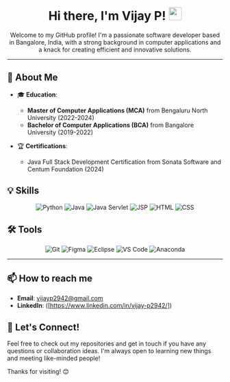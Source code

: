 <h1 align="center">
  Hi there, I'm Vijay P! <img src="https://media.giphy.com/media/hvRJCLFzcasrR4ia7z/giphy.gif" width="30px"/>
</h1>

<p align="center">
  Welcome to my GitHub profile! I'm a passionate software developer based in Bangalore, India, with a strong background in computer applications and a knack for creating efficient and innovative solutions.
</p>

---

## 🚀 About Me

- 🎓 **Education**:  
  - **Master of Computer Applications (MCA)** from Bengaluru North University (2022-2024)  
  - **Bachelor of Computer Applications (BCA)** from Bangalore University (2019-2022)  

- 🏆 **Certifications**:  
  - Java Full Stack Development Certification from Sonata Software and Centum Foundation (2024)

## 💡 Skills

<p align="center">
  <img src="https://img.shields.io/badge/Python-3776AB?style=for-the-badge&logo=python&logoColor=white" alt="Python"/>
  <img src="https://img.shields.io/badge/Java-ED8B00?style=for-the-badge&logo=java&logoColor=white" alt="Java"/>
  <img src="https://img.shields.io/badge/Java_Servlet-FF7800?style=for-the-badge&logo=java&logoColor=white" alt="Java Servlet"/>
  <img src="https://img.shields.io/badge/JSP-323330?style=for-the-badge&logo=java&logoColor=white" alt="JSP"/>
  <img src="https://img.shields.io/badge/HTML-E34F26?style=for-the-badge&logo=html5&logoColor=white" alt="HTML"/>
  <img src="https://img.shields.io/badge/CSS-1572B6?style=for-the-badge&logo=css3&logoColor=white" alt="CSS"/>
</p>

## 🛠️ Tools

<p align="center">
  <img src="https://img.shields.io/badge/Git-F05032?style=for-the-badge&logo=git&logoColor=white" alt="Git"/>
  <img src="https://img.shields.io/badge/Figma-F24E1E?style=for-the-badge&logo=figma&logoColor=white" alt="Figma"/>
  <img src="https://img.shields.io/badge/Eclipse-2C2255?style=for-the-badge&logo=eclipse&logoColor=white" alt="Eclipse"/>
  <img src="https://img.shields.io/badge/VS_Code-007ACC?style=for-the-badge&logo=visual-studio-code&logoColor=white" alt="VS Code"/>
  <img src="https://img.shields.io/badge/Anaconda-44A833?style=for-the-badge&logo=anaconda&logoColor=white" alt="Anaconda"/>
</p>

---


## 📫 How to reach me

- **Email**: vijayp2942@gmail.com
- **LinkedIn**: ([https://www.linkedin.com/in/vijay-p2942/])  

## 🔗 Let's Connect!

Feel free to check out my repositories and get in touch if you have any questions or collaboration ideas. I'm always open to learning new things and meeting like-minded people!

Thanks for visiting! 😊
